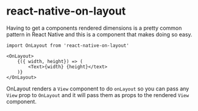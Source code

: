# react-native-on-layout

Having to get a components rendered dimensions is a pretty common pattern in React Native and this is a component that makes doing so easy.

    import OnLayout from 'react-native-on-layout'

    <OnLayout>
        {({ width, height}) => (
            <Text>{width} {height}</text>
        )}
    </OnLayout>

OnLayout renders a `View` component to do `onLayout` so you can pass any `View` prop to `OnLayout` and it will pass them as props to the rendered `View` component.